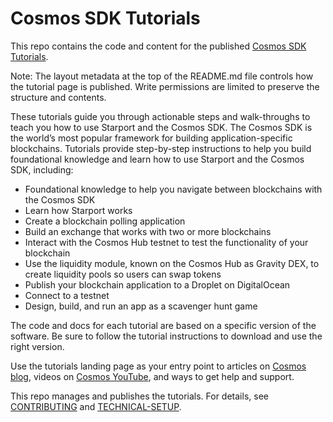 <!--
layout: CustomLayout
nav:
  items:
    - name: Learn
      url: /
    - name: Explore
      url: /
    - name: Build
      url: /
tutorials: 
articles:
  - title: Bitcoin Is Coming to Cosmos with interBTC
    date: Thursday, April 9
    time: 2
    url: /feature-test
    image: https://i.ytimg.com/vi/GfZjnMchKX0/hq720.jpg
  - title: DeFi Oracle Band Protocol Boosts Interoperability within the Cosmos Ecosystem
    date: Thursday, April 9
    time: 2
    url: /feature-test
    image: https://i.ytimg.com/vi/GfZjnMchKX0/hq720.jpg
  - title: Bringing DeFi to Cosmos The Gravity DEX protocol is live
    date: Thursday, April 9
    time: 2
    url: /feature-test
    image: https://i.ytimg.com/vi/GfZjnMchKX0/hq720.jpg
tools:
  - title: Cosmos SDK
    description: A framework for building public blockchains.
    links:
      - name: Learn more
        url: 
      - name: Documentation
        url: 
    image: /cosmos-sdk-icon.svg
  - title: Tendermint Core
    description: Blockchain consensus engine and application interface.
    links:
      - name: Learn more
        url: 
      - name: Documentation
        url: 
    image: /tendermint-icon.svg
  - title: Starport
    description: All-in-one platform to build, launch, and maintain apps on a sovereign and secured blockchain.
    links:
      - name: Learn more
        url: 
      - name: Documentation
        url: 
    image: /starport-icon.svg
  - title: Hermes Relayer
    description: Rust implementation of relayer for IBC.
    links:
      - name: Learn more
        url: 
      - name: Documentation
        url: 
    image: /generic-star-icon.svg
  - title: IBC
    description: Industry standard protocol for inter-blockchain communication.
    links:
      - name: Learn more
        url: 
      - name: Documentation
        url: 
    image: /ibc-icon.svg
  - title: CosmWasm
    description: Smart contracting platform built for Cosmos ecosystem.
    links:
      - name: Learn more
        url: 
      - name: Documentation
        url: 
    image: /starport-icon.svg
  - title: Gaia
    description: Software powering Cosmos Hub, the heart of the Cosmos network, and home of the ATOM token.
    links:
      - name: Learn more
        url: 
      - name: Documentation
        url: 
    image: /generic-star-icon.svg
-->

# Cosmos SDK Tutorials

This repo contains the code and content for the published [Cosmos SDK Tutorials](https://tutorials.cosmos.network/).

Note: The layout metadata at the top of the README.md file controls how the tutorial page is published. Write permissions are limited to preserve the structure and contents.

These tutorials guide you through actionable steps and walk-throughs to teach you how to use Starport and the Cosmos SDK. The Cosmos SDK is the world’s most popular framework for building application-specific blockchains. Tutorials provide step-by-step instructions to help you build foundational knowledge and learn how to use Starport and the Cosmos SDK, including: 

- Foundational knowledge to help you navigate between blockchains with the Cosmos SDK
- Learn how Starport works
- Create a blockchain polling application
- Build an exchange that works with two or more blockchains
- Interact with the Cosmos Hub testnet to test the functionality of your blockchain
- Use the liquidity module, known on the Cosmos Hub as Gravity DEX, to create liquidity pools so users can swap tokens
- Publish your blockchain application to a Droplet on DigitalOcean
- Connect to a testnet
- Design, build, and run an app as a scavenger hunt game 

The code and docs for each tutorial are based on a specific version of the software. Be sure to follow the tutorial instructions to download and use the right version.

Use the tutorials landing page as your entry point to articles on [Cosmos blog](https://blog.cosmos.network/), videos on [Cosmos YouTube](https://www.youtube.com/c/CosmosProject/videos), and ways to get help and support. 


This repo manages and publishes the tutorials. For details, see [CONTRIBUTING](CONTRIBUTING.md) and [TECHNICAL-SETUP](TECHNICAL-SETUP.md). 
